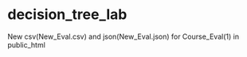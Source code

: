 # decision_tree_lab

New csv(New_Eval.csv) and json(New_Eval.json) for Course_Eval(1) in public_html

